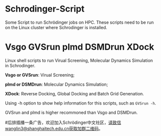 # Schrodinger-Script
Some Script to run Schrödinger jobs on HPC.
These scripts need to be run on the Linux cluster where Schrodinger is installed.

Vsgo GVSrun plmd DSMDrun XDock
=====
Linux shell scripts to run Virual Screening, Molecular Dynamics Simulation in Schrodinger.

**Vsgo or GVSrun**: Virual Screening;

**plmd or DSMDrun**: Molecular Dynamics Simulation;

**XDock**: Reverse Docking, Global Docking and Batch Grid Genenation.

Using -h option to show help information for this scripts, such as `GVSrun -h`.

GVSrun and plmd is higher recommoned than Vsgo and DSMDrun.

#后排插播一条广告，欢迎加入Schrödinger中文社区，请致信wanglin3@shanghaitech.edu.cn获取加群二维码。
